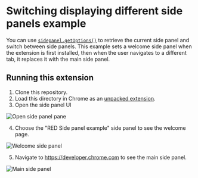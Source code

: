 # Switching displaying different side panels example

You can use [`sidepanel.getOptions()`](https://developer.chrome.com/docs/extensions/reference/sidePanel/#method-getOptions) to retrieve the current side panel and switch between side panels. This example sets a welcome side panel when the extension is first installed, then when the user navigates to a different tab, it replaces it with the main side panel.

## Running this extension

1. Clone this repository.
2. Load this directory in Chrome as an [unpacked extension](https://developer.chrome.com/docs/extensions/mv3/getstarted/development-basics/#load-unpacked).
3. Open the side panel UI

<img src="https://wd.imgix.net/image/BhuKGJaIeLNPW9ehns59NfwqKxF2/voYard36Ju5HoccL6n4R.png" alt="Open side panel pane">

4. Choose the "RED Side panel example" side panel to see the welcome page.

<img src="https://wd.imgix.net/image/BhuKGJaIeLNPW9ehns59NfwqKxF2/zUa9r0iO88IDhJrqkwAs.png" alt="Welcome side panel">

5. Navigate to https://developer.chrome.com to see the main side panel.

<img src="https://wd.imgix.net/image/BhuKGJaIeLNPW9ehns59NfwqKxF2/JBZQML9AIhLljLCH2DTS.png" alt="Main side panel">

